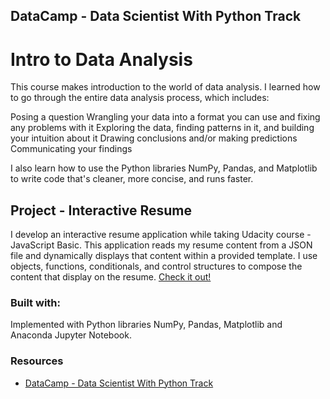 ## DataCamp - Data Scientist With Python Track

# Intro to Data Analysis

This course makes introduction to the world of data analysis. I learned how to go through the entire data analysis process, which includes:

Posing a question
Wrangling your data into a format you can use and fixing any problems with it
Exploring the data, finding patterns in it, and building your intuition about it
Drawing conclusions and/or making predictions
Communicating your findings

I also learn how to use the Python libraries NumPy, Pandas, and Matplotlib to write code that's cleaner, more concise, and runs faster.


## Project - Interactive Resume

I develop an interactive resume application while taking Udacity course - JavaScript Basic. This application reads my resume content from a JSON file and dynamically displays that content within a provided template. I use objects, functions, conditionals, and control structures to compose the content that display on the resume. [Check it out!](http://llwang8/github.io/Udacity-frontend-p2-interactiveResume/)

### Built with:

Implemented with Python libraries NumPy, Pandas, Matplotlib and Anaconda Jupyter Notebook.


### Resources


- [DataCamp - Data Scientist With Python Track](https://www.datacamp.com/tracks/data-scientist-with-python)


